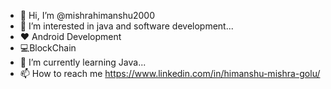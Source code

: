- 👋 Hi, I’m @mishrahimanshu2000
- 👀 I’m interested in java and software development...
- ❤ Android Development
- 💻BlockChain
- 🌱 I’m currently learning Java...
- 📫 How to reach me https://www.linkedin.com/in/himanshu-mishra-golu/

<!---
mishrahimanshu2000/mishrahimanshu2000 is a ✨ special ✨ repository because its `README.md` (this file) appears on your GitHub profile.
You can click the Preview link to take a look at your changes.
--->
